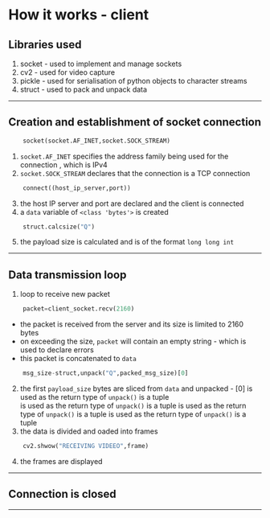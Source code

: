 # How it works - client

## Libraries used

1. socket - used to implement and manage sockets
2. cv2 - used for video capture
3. pickle - used for serialisation of python objects to character streams 
4. struct - used to pack and unpack data 

---

## Creation and establishment of socket connection

```py
	socket(socket.AF_INET,socket.SOCK_STREAM)
```
1. `socket.AF_INET` specifies the address family being used for the connection , which is IPv4
2. `socket.SOCK_STREAM` declares that the connection is a TCP connection
```py
	connect((host_ip_server,port))
```
3. the host IP server and port are declared and the client is connected
4. a `data` variable of `<class 'bytes'>` is created 
```py
	struct.calcsize("Q")
```
5. the payload size is calculated and is of the format `long long int`

---

## Data transmission loop

1. loop to receive new packet 
```py
	packet=client_socket.recv(2160)
```
- the packet is received from the server and its size is limited to 2160 bytes
-  on exceeding the size, `packet` will contain an empty string - which is used to declare errors
- this packet is concatenated to `data` 
```py
	msg_size-struct,unpack("Q",packed_msg_size)[0]
```
2. the first `payload_size` bytes are sliced from `data` and unpacked - [0] is used as the return type of `unpack()` is a tuple  
 is used as the return type of `unpack()` is a tuple is used as the return type of `unpack()` is a tuple is used as the return type of `unpack()` is a tuple
3. the data is divided and oaded into frames
```py
	cv2.shwow("RECEIVING VIDEEO",frame)
```
4. the frames are displayed

---

## Connection is closed 
---

